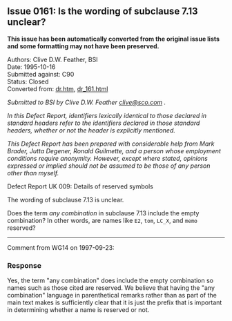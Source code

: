 ## Issue 0161: Is the wording of subclause 7.13 unclear?

**This issue has been automatically converted from the original issue lists and some formatting may not have been preserved.**

Authors: Clive D.W. Feather, BSI  
Date: 1995-10-16  
Submitted against: C90  
Status: Closed  
Converted from: [dr.htm](https://www.open-std.org/jtc1/sc22/wg14/www/docs/dr.htm), [dr_161.html](https://www.open-std.org/jtc1/sc22/wg14/www/docs/dr_161.html)

*Submitted to BSI by Clive D.W. Feather clive@sco.com .*

*In this Defect Report, identifiers lexically identical to those declared in
standard headers refer to the identifiers declared in those standard headers,
whether or not the header is explicitly mentioned.*

*This Defect Report has been prepared with considerable help from Mark Brader,
Jutta Degener, Ronald Guilmette, and a person whose employment conditions
require anonymity. However, except where stated, opinions expressed or implied
should not be assumed to be those of any person other than myself.*

Defect Report UK 009: Details of reserved symbols

The wording of subclause 7.13 is unclear.

Does the term *any combination* in subclause 7.13 include the empty combination?
In other words, are names like `E2`, `tom`, `LC_X`, and `memo` reserved?

---

Comment from WG14 on 1997-09-23:

### Response

Yes, the term "any combination" does include the empty combination so names such
as those cited are reserved. We believe that having the "any combination"
language in parenthetical remarks rather than as part of the main text makes is
sufficiently clear that it is just the prefix that is important in determining
whether a name is reserved or not.
